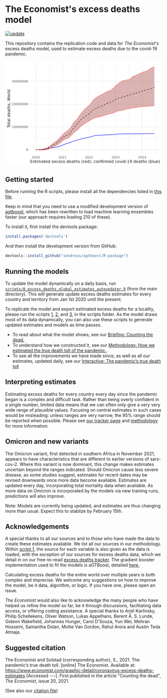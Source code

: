 # The Economist's excess deaths model

[![update](https://github.com/TheEconomist/covid-19-the-economist-global-excess-deaths-model/actions/workflows/update.yaml/badge.svg)](https://github.com/TheEconomist/covid-19-the-economist-global-excess-deaths-model/actions/workflows/update.yaml)

This repository contains the replication code and data for *The Economist*'s excess deaths model, used to estimate excess deaths due to the covid-19 pandemic.  

![Chart of total deaths over time](global_mortality.png)  

## Getting started

Before running the R scripts, please install all the dependencies listed in [this file](https://github.com/TheEconomist/covid-19-the-economist-global-excess-deaths-model/blob/main/scripts/list_of_required_packages.txt).

Keep in mind that you need to use a modified development version of [agtboost](https://github.com/Blunde1/agtboost/R-package), which has been rewritten to load machine learning ensembles faster (our approach requires loading 210 of these).

To install it, first install the devtools package:

```r
install.packages('devtools')
```

And then install the development version from GitHub:

```r
devtools::install_github("sondreus/agtboost/R-package")
```

## Running the models

To update the model dynamically on a daily basis, run [`scripts/0_excess_deaths_global_estimates_autoupdater.R`](https://github.com/TheEconomist/covid-19-the-economist-global-excess-deaths-model/blob/main/scripts/0_excess_deaths_global_estimates_autoupdater.R) (from the main directory). This will generate update excess deaths estimates for every country and territory from Jan 1st 2020 until the present.

To replicate the model and export estimated excess deaths for a locality, please run the scripts [1](https://github.com/TheEconomist/covid-19-the-economist-global-excess-deaths-model/blob/main/scripts/1_excess_deaths_global_estimates_data_generation.R), [2](https://github.com/TheEconomist/covid-19-the-economist-global-excess-deaths-model/blob/main/scripts/2_excess_deaths_global_estimates_model.R), and [3](https://github.com/TheEconomist/covid-19-the-economist-global-excess-deaths-model/blob/main/scripts/3_excess_deaths_global_estimates_export.R), in the scripts folder. As the model draws most of its data dynamically, you can also use these scripts to generate updated estimates and models as time passes.

- To read about what the model shows, see our [Briefing: Counting the dead.](https://www.economist.com/briefing/2021/05/15/there-have-been-7m-13m-excess-deaths-worldwide-during-the-pandemic)     
- To understand how we constructed it, see our [Methodology: How we estimated the true death toll of the pandemic.](https://www.economist.com/ExcessDeathsModel).  
- To see all the improvements we have made since, as well as all our estimates, updated daily, see our [Interactive: The pandemic’s true death toll](https://www.economist.com/graphic-detail/coronavirus-excess-deaths-estimates)

## Interpreting estimates
Estimating excess deaths for every country every day since the pandemic began is a complex and difficult task. Rather than being overly confident in a single number, limited data means that we can often only give a very very wide range of plausible values. Focusing on central estimates in such cases would be misleading: unless ranges are very narrow, the 95% range should be reported when possible. Please see [our tracker page](https://www.economist.com/graphic-detail/coronavirus-excess-deaths-estimates) and [methodology](https://www.economist.com/graphic-detail/2021/05/13/how-we-estimated-the-true-death-toll-of-the-pandemic) for more information.

## Omicron and new variants
The Omicron variant, first detected in southern Africa in November 2021, appears to have characteristics that are different to earlier versions of sars-cov-2. Where this variant is now dominant, this change makes estimates uncertain beyond the ranges indicated. Should Omicron cause less severe disease, as some studies suggest, estimates for recent dates may be revised downwards once more data become available. Estimates are updated every day, incorporating total mortality data when available. As more data on Omicron is incorporated by the models via new training runs, predictions will also improve. 

Note: Models are currently being updated, and estimates are thus changing more than usual. Expect this to stablize by February 15th.

## Acknowledgements

A special thanks to all our sources and to those who have made the data to create these estimates available. We list all our sources in our methodology. Within [script 1](https://github.com/TheEconomist/covid-19-the-economist-global-excess-deaths-model/blob/main/scripts/1_excess_deaths_global_estimates_data_generation.R), the source for each variable is also given as the data is loaded, with the exception of our sources for excess deaths data, which we detail in on our free-to-read [excess deaths tracker](https://www.economist.com/graphic-detail/coronavirus-excess-deaths-tracker). The gradient booster implementation used to fit the models is aGTBoost, detailed [here.](https://arxiv.org/abs/2008.05926)

Calculating excess deaths for the entire world over multiple years is both complex and imprecise. We welcome any suggestions on how to improve the model, be it data, algorithm, or  logic. If you have one, please open an issue.

*The Economist* would also like to acknowledge the many people who have helped us refine the model so far, be it through discussions, facilitating data access, or offering coding assistance. A special thanks to Ariel Karlinsky, Philip Schellekens, Oliver Watson, Lukas Appelhans, Berent Å. S. Lunde, Gideon Wakefield, Johannes Hunger, Carol D'Souza, Yun Wei, Mehran Hosseini, Samantha Dolan, Mollie Van Gordon, Rahul Arora and Austin Teda Atmaja.

## Suggested citation
The Economist and Solstad (corresponding author), S., 2021. The pandemic’s true death toll. [online] The Economist. Available at: <https://www.economist.com/graphic-detail/coronavirus-excess-deaths-estimates> [Accessed ---]. First published in the article "Counting the dead", _The Economist_, issue 20, 2021. 
  
(See also our [citation file](https://github.com/TheEconomist/covid-19-the-economist-global-excess-deaths-model/blob/main/citation.cff))

